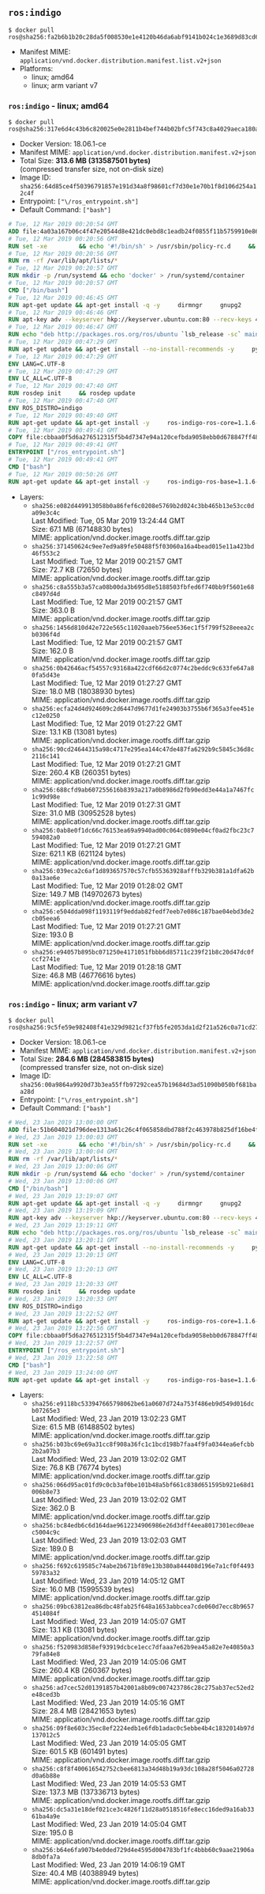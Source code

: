 ## `ros:indigo`

```console
$ docker pull ros@sha256:fa2b6b1b20c28da5f008530e1e4120b46da6abf9141b024c1e3689d83cd6d8c8
```

-	Manifest MIME: `application/vnd.docker.distribution.manifest.list.v2+json`
-	Platforms:
	-	linux; amd64
	-	linux; arm variant v7

### `ros:indigo` - linux; amd64

```console
$ docker pull ros@sha256:317e6d4c43b6c820025e0e2811b4bef744b02bfc5f743c8a4029aeca180acb2c
```

-	Docker Version: 18.06.1-ce
-	Manifest MIME: `application/vnd.docker.distribution.manifest.v2+json`
-	Total Size: **313.6 MB (313587501 bytes)**  
	(compressed transfer size, not on-disk size)
-	Image ID: `sha256:64d85ce4f50396791857e191d34a8f98601cf7d30e1e70b1f8d106d254a12c4f`
-	Entrypoint: `["\/ros_entrypoint.sh"]`
-	Default Command: `["bash"]`

```dockerfile
# Tue, 12 Mar 2019 00:20:54 GMT
ADD file:4a03a167b06c4f47e20544d8e421dc0ebd8c1eadb24f0855f11b5759910e8674 in / 
# Tue, 12 Mar 2019 00:20:56 GMT
RUN set -xe 		&& echo '#!/bin/sh' > /usr/sbin/policy-rc.d 	&& echo 'exit 101' >> /usr/sbin/policy-rc.d 	&& chmod +x /usr/sbin/policy-rc.d 		&& dpkg-divert --local --rename --add /sbin/initctl 	&& cp -a /usr/sbin/policy-rc.d /sbin/initctl 	&& sed -i 's/^exit.*/exit 0/' /sbin/initctl 		&& echo 'force-unsafe-io' > /etc/dpkg/dpkg.cfg.d/docker-apt-speedup 		&& echo 'DPkg::Post-Invoke { "rm -f /var/cache/apt/archives/*.deb /var/cache/apt/archives/partial/*.deb /var/cache/apt/*.bin || true"; };' > /etc/apt/apt.conf.d/docker-clean 	&& echo 'APT::Update::Post-Invoke { "rm -f /var/cache/apt/archives/*.deb /var/cache/apt/archives/partial/*.deb /var/cache/apt/*.bin || true"; };' >> /etc/apt/apt.conf.d/docker-clean 	&& echo 'Dir::Cache::pkgcache ""; Dir::Cache::srcpkgcache "";' >> /etc/apt/apt.conf.d/docker-clean 		&& echo 'Acquire::Languages "none";' > /etc/apt/apt.conf.d/docker-no-languages 		&& echo 'Acquire::GzipIndexes "true"; Acquire::CompressionTypes::Order:: "gz";' > /etc/apt/apt.conf.d/docker-gzip-indexes 		&& echo 'Apt::AutoRemove::SuggestsImportant "false";' > /etc/apt/apt.conf.d/docker-autoremove-suggests
# Tue, 12 Mar 2019 00:20:56 GMT
RUN rm -rf /var/lib/apt/lists/*
# Tue, 12 Mar 2019 00:20:57 GMT
RUN mkdir -p /run/systemd && echo 'docker' > /run/systemd/container
# Tue, 12 Mar 2019 00:20:57 GMT
CMD ["/bin/bash"]
# Tue, 12 Mar 2019 00:46:45 GMT
RUN apt-get update && apt-get install -q -y     dirmngr     gnupg2     lsb-release     && rm -rf /var/lib/apt/lists/*
# Tue, 12 Mar 2019 00:46:46 GMT
RUN apt-key adv --keyserver hkp://keyserver.ubuntu.com:80 --recv-keys 421C365BD9FF1F717815A3895523BAEEB01FA116
# Tue, 12 Mar 2019 00:46:47 GMT
RUN echo "deb http://packages.ros.org/ros/ubuntu `lsb_release -sc` main" > /etc/apt/sources.list.d/ros-latest.list
# Tue, 12 Mar 2019 00:47:29 GMT
RUN apt-get update && apt-get install --no-install-recommends -y     python-rosdep     python-rosinstall     python-vcstools     && rm -rf /var/lib/apt/lists/*
# Tue, 12 Mar 2019 00:47:29 GMT
ENV LANG=C.UTF-8
# Tue, 12 Mar 2019 00:47:29 GMT
ENV LC_ALL=C.UTF-8
# Tue, 12 Mar 2019 00:47:40 GMT
RUN rosdep init     && rosdep update
# Tue, 12 Mar 2019 00:47:40 GMT
ENV ROS_DISTRO=indigo
# Tue, 12 Mar 2019 00:49:40 GMT
RUN apt-get update && apt-get install -y     ros-indigo-ros-core=1.1.6-0*     && rm -rf /var/lib/apt/lists/*
# Tue, 12 Mar 2019 00:49:41 GMT
COPY file:cbbaa0f5d6a276512315f5b4d7347e94a120cefbda9058ebb0d678847ff4837f in / 
# Tue, 12 Mar 2019 00:49:41 GMT
ENTRYPOINT ["/ros_entrypoint.sh"]
# Tue, 12 Mar 2019 00:49:41 GMT
CMD ["bash"]
# Tue, 12 Mar 2019 00:50:26 GMT
RUN apt-get update && apt-get install -y     ros-indigo-ros-base=1.1.6-0*     && rm -rf /var/lib/apt/lists/*
```

-	Layers:
	-	`sha256:e082d449913058b0a86fef6c0208e5769b2d024c3bb465b13e53cc0da09e3c4c`  
		Last Modified: Tue, 05 Mar 2019 13:24:44 GMT  
		Size: 67.1 MB (67148830 bytes)  
		MIME: application/vnd.docker.image.rootfs.diff.tar.gzip
	-	`sha256:371450624c9ee7ed9a89fe50488f5f03060a16a4bead015e11a423bd46f553c2`  
		Last Modified: Tue, 12 Mar 2019 00:21:57 GMT  
		Size: 72.7 KB (72650 bytes)  
		MIME: application/vnd.docker.image.rootfs.diff.tar.gzip
	-	`sha256:c8a555b3a57ca08b00da3b695d8e5188503fbfed6f740bb9f5601e68c8497d4d`  
		Last Modified: Tue, 12 Mar 2019 00:21:57 GMT  
		Size: 363.0 B  
		MIME: application/vnd.docker.image.rootfs.diff.tar.gzip
	-	`sha256:1456d810d42e722e565c11020aaeb756ee536ec1f5f799f528eeea2cb0306f4d`  
		Last Modified: Tue, 12 Mar 2019 00:21:57 GMT  
		Size: 162.0 B  
		MIME: application/vnd.docker.image.rootfs.diff.tar.gzip
	-	`sha256:0b42646acf54557c93168a422cdf66d2c0774c2beddc9c633fe647a80fa5d43e`  
		Last Modified: Tue, 12 Mar 2019 01:27:27 GMT  
		Size: 18.0 MB (18038930 bytes)  
		MIME: application/vnd.docker.image.rootfs.diff.tar.gzip
	-	`sha256:ecfa24d4d924609c2d6447d9677d1fe24903b3755b6f365a3fee451ec12e0250`  
		Last Modified: Tue, 12 Mar 2019 01:27:22 GMT  
		Size: 13.1 KB (13081 bytes)  
		MIME: application/vnd.docker.image.rootfs.diff.tar.gzip
	-	`sha256:90cd24644315a98c4717e295ea144c47de487fa6292b9c5845c36d8c2116c141`  
		Last Modified: Tue, 12 Mar 2019 01:27:21 GMT  
		Size: 260.4 KB (260351 bytes)  
		MIME: application/vnd.docker.image.rootfs.diff.tar.gzip
	-	`sha256:688cfd9ab607255616b8393a217a0b8986d2fb90edd3e44a1a7467fc1c99d98e`  
		Last Modified: Tue, 12 Mar 2019 01:27:31 GMT  
		Size: 31.0 MB (30952528 bytes)  
		MIME: application/vnd.docker.image.rootfs.diff.tar.gzip
	-	`sha256:0ab8e0f1dc66c76153ea69a9940ad00c064c0890e04cf0ad2fbc23c7594082a0`  
		Last Modified: Tue, 12 Mar 2019 01:27:21 GMT  
		Size: 621.1 KB (621124 bytes)  
		MIME: application/vnd.docker.image.rootfs.diff.tar.gzip
	-	`sha256:039eca2c6af1d893657570c57cfb55363928afffb329b381a1dfa62b0a13ae6e`  
		Last Modified: Tue, 12 Mar 2019 01:28:02 GMT  
		Size: 149.7 MB (149702673 bytes)  
		MIME: application/vnd.docker.image.rootfs.diff.tar.gzip
	-	`sha256:e504dda098f1193119f9eddab82fedf7eeb7e086c187bae04ebd3de2cb05eea6`  
		Last Modified: Tue, 12 Mar 2019 01:27:21 GMT  
		Size: 193.0 B  
		MIME: application/vnd.docker.image.rootfs.diff.tar.gzip
	-	`sha256:e94057b895bc071250e4171051fbbb6d85711c239f21b8c20d47dc0fccf2741e`  
		Last Modified: Tue, 12 Mar 2019 01:28:18 GMT  
		Size: 46.8 MB (46776616 bytes)  
		MIME: application/vnd.docker.image.rootfs.diff.tar.gzip

### `ros:indigo` - linux; arm variant v7

```console
$ docker pull ros@sha256:9c5fe59e982408f41e329d9821cf37fb5fe2053da1d2f21a526c0a71cd2736da
```

-	Docker Version: 18.06.1-ce
-	Manifest MIME: `application/vnd.docker.distribution.manifest.v2+json`
-	Total Size: **284.6 MB (284583815 bytes)**  
	(compressed transfer size, not on-disk size)
-	Image ID: `sha256:00a9864a9920d73b3ea55ffb97292cea57b19684d3ad51090b050bf681baa28d`
-	Entrypoint: `["\/ros_entrypoint.sh"]`
-	Default Command: `["bash"]`

```dockerfile
# Wed, 23 Jan 2019 13:00:00 GMT
ADD file:51b604021d796dee1313a61c26c4f065858dbd788f2c463978b825df16be4ff1 in / 
# Wed, 23 Jan 2019 13:00:03 GMT
RUN set -xe 		&& echo '#!/bin/sh' > /usr/sbin/policy-rc.d 	&& echo 'exit 101' >> /usr/sbin/policy-rc.d 	&& chmod +x /usr/sbin/policy-rc.d 		&& dpkg-divert --local --rename --add /sbin/initctl 	&& cp -a /usr/sbin/policy-rc.d /sbin/initctl 	&& sed -i 's/^exit.*/exit 0/' /sbin/initctl 		&& echo 'force-unsafe-io' > /etc/dpkg/dpkg.cfg.d/docker-apt-speedup 		&& echo 'DPkg::Post-Invoke { "rm -f /var/cache/apt/archives/*.deb /var/cache/apt/archives/partial/*.deb /var/cache/apt/*.bin || true"; };' > /etc/apt/apt.conf.d/docker-clean 	&& echo 'APT::Update::Post-Invoke { "rm -f /var/cache/apt/archives/*.deb /var/cache/apt/archives/partial/*.deb /var/cache/apt/*.bin || true"; };' >> /etc/apt/apt.conf.d/docker-clean 	&& echo 'Dir::Cache::pkgcache ""; Dir::Cache::srcpkgcache "";' >> /etc/apt/apt.conf.d/docker-clean 		&& echo 'Acquire::Languages "none";' > /etc/apt/apt.conf.d/docker-no-languages 		&& echo 'Acquire::GzipIndexes "true"; Acquire::CompressionTypes::Order:: "gz";' > /etc/apt/apt.conf.d/docker-gzip-indexes 		&& echo 'Apt::AutoRemove::SuggestsImportant "false";' > /etc/apt/apt.conf.d/docker-autoremove-suggests
# Wed, 23 Jan 2019 13:00:04 GMT
RUN rm -rf /var/lib/apt/lists/*
# Wed, 23 Jan 2019 13:00:06 GMT
RUN mkdir -p /run/systemd && echo 'docker' > /run/systemd/container
# Wed, 23 Jan 2019 13:00:06 GMT
CMD ["/bin/bash"]
# Wed, 23 Jan 2019 13:19:07 GMT
RUN apt-get update && apt-get install -q -y     dirmngr     gnupg2     lsb-release     && rm -rf /var/lib/apt/lists/*
# Wed, 23 Jan 2019 13:19:09 GMT
RUN apt-key adv --keyserver hkp://keyserver.ubuntu.com:80 --recv-keys 421C365BD9FF1F717815A3895523BAEEB01FA116
# Wed, 23 Jan 2019 13:19:11 GMT
RUN echo "deb http://packages.ros.org/ros/ubuntu `lsb_release -sc` main" > /etc/apt/sources.list.d/ros-latest.list
# Wed, 23 Jan 2019 13:20:11 GMT
RUN apt-get update && apt-get install --no-install-recommends -y     python-rosdep     python-rosinstall     python-vcstools     && rm -rf /var/lib/apt/lists/*
# Wed, 23 Jan 2019 13:20:13 GMT
ENV LANG=C.UTF-8
# Wed, 23 Jan 2019 13:20:13 GMT
ENV LC_ALL=C.UTF-8
# Wed, 23 Jan 2019 13:20:33 GMT
RUN rosdep init     && rosdep update
# Wed, 23 Jan 2019 13:20:33 GMT
ENV ROS_DISTRO=indigo
# Wed, 23 Jan 2019 13:22:52 GMT
RUN apt-get update && apt-get install -y     ros-indigo-ros-core=1.1.6-0*     && rm -rf /var/lib/apt/lists/*
# Wed, 23 Jan 2019 13:22:56 GMT
COPY file:cbbaa0f5d6a276512315f5b4d7347e94a120cefbda9058ebb0d678847ff4837f in / 
# Wed, 23 Jan 2019 13:22:57 GMT
ENTRYPOINT ["/ros_entrypoint.sh"]
# Wed, 23 Jan 2019 13:22:58 GMT
CMD ["bash"]
# Wed, 23 Jan 2019 13:24:00 GMT
RUN apt-get update && apt-get install -y     ros-indigo-ros-base=1.1.6-0*     && rm -rf /var/lib/apt/lists/*
```

-	Layers:
	-	`sha256:e9118bc533947665798062be61a0607d724a753f486eb9d549d016dcb07265e3`  
		Last Modified: Wed, 23 Jan 2019 13:02:23 GMT  
		Size: 61.5 MB (61488502 bytes)  
		MIME: application/vnd.docker.image.rootfs.diff.tar.gzip
	-	`sha256:b03bc69e69a31cc8f908a36fc1c1bcd198b7faa4f9fa0344ea6efcbb2b2a07b3`  
		Last Modified: Wed, 23 Jan 2019 13:02:02 GMT  
		Size: 76.8 KB (76774 bytes)  
		MIME: application/vnd.docker.image.rootfs.diff.tar.gzip
	-	`sha256:066d95ac01fd9c0cb3af0be101b48a5bf661c838d651595b921e68d1006b8e73`  
		Last Modified: Wed, 23 Jan 2019 13:02:02 GMT  
		Size: 362.0 B  
		MIME: application/vnd.docker.image.rootfs.diff.tar.gzip
	-	`sha256:bc84edb6c6d164dae9612234906986e26d3dff4eea8017301ecd0eaec5004c9c`  
		Last Modified: Wed, 23 Jan 2019 13:02:03 GMT  
		Size: 189.0 B  
		MIME: application/vnd.docker.image.rootfs.diff.tar.gzip
	-	`sha256:f692c619585c74abe2b671bf89e13b380a844408d196e7a1cf0f449359783a32`  
		Last Modified: Wed, 23 Jan 2019 14:05:12 GMT  
		Size: 16.0 MB (15995539 bytes)  
		MIME: application/vnd.docker.image.rootfs.diff.tar.gzip
	-	`sha256:09bc63812ea86dbc48fab25f648a1653abbcea7cde060d7ecc8b96574514084f`  
		Last Modified: Wed, 23 Jan 2019 14:05:07 GMT  
		Size: 13.1 KB (13081 bytes)  
		MIME: application/vnd.docker.image.rootfs.diff.tar.gzip
	-	`sha256:f520983d858ef93919dcbce1ecc7dfaaa7e62b9ea45a82e7e40850a379fa84e8`  
		Last Modified: Wed, 23 Jan 2019 14:05:06 GMT  
		Size: 260.4 KB (260367 bytes)  
		MIME: application/vnd.docker.image.rootfs.diff.tar.gzip
	-	`sha256:ad7cec52d01391857b42001a8b09c007423786c28c275ab37ec52ed2e48ced3b`  
		Last Modified: Wed, 23 Jan 2019 14:05:16 GMT  
		Size: 28.4 MB (28421653 bytes)  
		MIME: application/vnd.docker.image.rootfs.diff.tar.gzip
	-	`sha256:09f8e603c35ec8ef2224edb1e6fdb1adac0c5ebbe4b4c1832014b97d137012c5`  
		Last Modified: Wed, 23 Jan 2019 14:05:05 GMT  
		Size: 601.5 KB (601491 bytes)  
		MIME: application/vnd.docker.image.rootfs.diff.tar.gzip
	-	`sha256:c8f8f400616542752cbee6813a34d48b19a93dc108a28f5046a02728d0a6b88e`  
		Last Modified: Wed, 23 Jan 2019 14:05:53 GMT  
		Size: 137.3 MB (137336713 bytes)  
		MIME: application/vnd.docker.image.rootfs.diff.tar.gzip
	-	`sha256:dc5a31e18def021ce3c4826f11d28a0518516fe8ecc16ded9a16ab3361ba4a9e`  
		Last Modified: Wed, 23 Jan 2019 14:05:04 GMT  
		Size: 195.0 B  
		MIME: application/vnd.docker.image.rootfs.diff.tar.gzip
	-	`sha256:b64e6fa907b4e0ded729d4e4595d004783bf1fc4bbb60c9aae21906a8db0fa7a`  
		Last Modified: Wed, 23 Jan 2019 14:06:19 GMT  
		Size: 40.4 MB (40388949 bytes)  
		MIME: application/vnd.docker.image.rootfs.diff.tar.gzip
